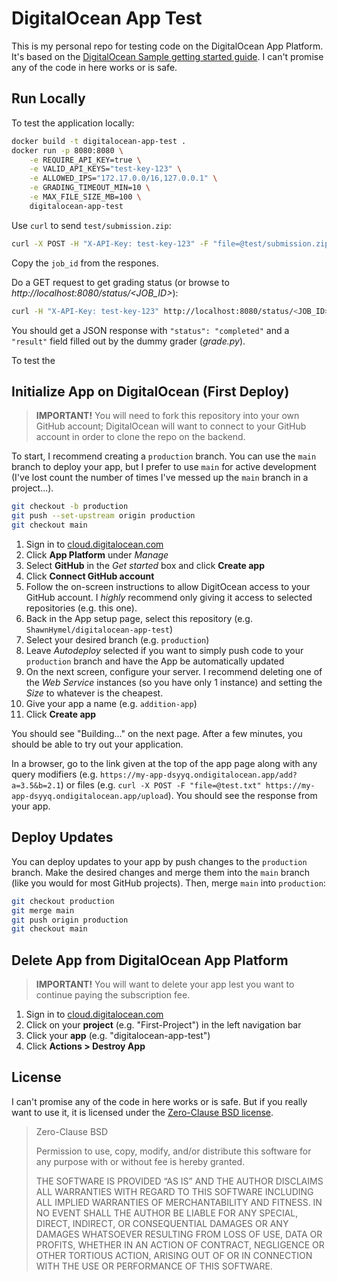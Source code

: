 # DigitalOcean App Test

This is my personal repo for testing code on the DigitalOcean App Platform. It's based on the [DigitalOcean Sample getting started guide](https://github.com/digitalocean/sample-dockerfile). I can't promise any of the code in here works or is safe. 

## Run Locally

To test the application locally:

```sh
docker build -t digitalocean-app-test .
docker run -p 8080:8080 \
    -e REQUIRE_API_KEY=true \
    -e VALID_API_KEYS="test-key-123" \
    -e ALLOWED_IPS="172.17.0.0/16,127.0.0.1" \
    -e GRADING_TIMEOUT_MIN=10 \
    -e MAX_FILE_SIZE_MB=100 \
    digitalocean-app-test
```

Use `curl` to send `test/submission.zip`:

```sh
curl -X POST -H "X-API-Key: test-key-123" -F "file=@test/submission.zip" http://localhost:8080/submit
```

Copy the `job_id` from the respones.

Do a GET request to get grading status (or browse to *http://localhost:8080/status/<JOB_ID>*):

```sh
curl -H "X-API-Key: test-key-123" http://localhost:8080/status/<JOB_ID>
```

You should get a JSON response with `"status": "completed"` and a `"result"` field filled out by the dummy grader (*grade.py*).

To test the 

## Initialize App on DigitalOcean (First Deploy)

> **IMPORTANT!** You will need to fork this repository into your own GitHub account; DigitalOcean will want to connect to your GitHub account in order to clone the repo on the backend.

To start, I recommend creating a `production` branch. You can use the `main` branch to deploy your app, but I prefer to use `main` for active development (I've lost count the number of times I've messed up the `main` branch in a project...).

```sh
git checkout -b production
git push --set-upstream origin production
git checkout main
```

 1. Sign in to [cloud.digitalocean.com](https://cloud.digitalocean.com/)
 2. Click **App Platform** under *Manage*
 3. Select **GitHub** in the *Get started* box and click **Create app**
 4. Click **Connect GitHub account**
 5. Follow the on-screen instructions to allow DigitOcean access to your GitHub account. I *highly* recommend only giving it access to selected repositories (e.g. this one).
 6. Back in the App setup page, select this repository (e.g. `ShawnHymel/digitalocean-app-test`)
 7. Select your desired branch (e.g. `production`)
 8. Leave *Autodeploy* selected if you want to simply push code to your `production` branch and have the App be automatically updated
 9. On the next screen, configure your server. I recommend deleting one of the *Web Service* instances (so you have only 1 instance) and setting the *Size* to whatever is the cheapest.
 10. Give your app a name (e.g. `addition-app`)
 11. Click **Create app**

You should see "Building..." on the next page. After a few minutes, you should be able to try out your application.

In a browser, go to the link given at the top of the app page along with any query modifiers (e.g. `https://my-app-dsyyq.ondigitalocean.app/add?a=3.5&b=2.1`) or files (e.g. `curl -X POST -F "file=@test.txt" https://my-app-dsyyq.ondigitalocean.app/upload`). You should see the response from your app.

## Deploy Updates

You can deploy updates to your app by push changes to the `production` branch. Make the desired changes and merge them into the `main` branch (like you would for most GitHub projects). Then, merge `main` into `production`:

```sh
git checkout production
git merge main
git push origin production
git checkout main
```

## Delete App from DigitalOcean App Platform

> **IMPORTANT!** You will want to delete your app lest you want to continue paying the subscription fee.

 1. Sign in to [cloud.digitalocean.com](https://cloud.digitalocean.com/)
 2. Click on your **project** (e.g. "First-Project") in the left navigation bar
 3. Click your **app** (e.g. "digitalocean-app-test")
 3. Click **Actions > Destroy App**

## License

I can't promise any of the code in here works or is safe. But if you really want to use it, it is licensed under the [Zero-Clause BSD license](https://opensource.org/license/0bsd).

> Zero-Clause BSD
> 
> Permission to use, copy, modify, and/or distribute this software for
> any purpose with or without fee is hereby granted.
> 
> THE SOFTWARE IS PROVIDED “AS IS” AND THE AUTHOR DISCLAIMS ALL
> WARRANTIES WITH REGARD TO THIS SOFTWARE INCLUDING ALL IMPLIED WARRANTIES
> OF MERCHANTABILITY AND FITNESS. IN NO EVENT SHALL THE AUTHOR BE LIABLE
> FOR ANY SPECIAL, DIRECT, INDIRECT, OR CONSEQUENTIAL DAMAGES OR ANY
> DAMAGES WHATSOEVER RESULTING FROM LOSS OF USE, DATA OR PROFITS, WHETHER IN
> AN ACTION OF CONTRACT, NEGLIGENCE OR OTHER TORTIOUS ACTION, ARISING OUT
> OF OR IN CONNECTION WITH THE USE OR PERFORMANCE OF THIS SOFTWARE.
